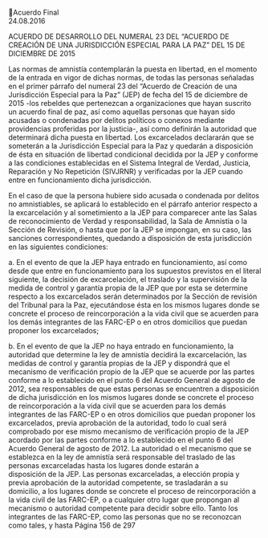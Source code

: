 Acuerdo Final  
24.08.2016 
 
ACUERDO DE DESARROLLO DEL NUMERAL 23 DEL “ACUERDO DE CREACIÓN DE UNA JURISDICCIÓN 
ESPECIAL PARA LA PAZ” DEL 15 DE DICIEMBRE DE 2015 
 
Las normas de amnistía contemplarán la puesta en libertad, en el momento de la entrada en vigor de 
dichas  normas,  de  todas  las  personas  señaladas  en  el  primer  párrafo  del  numeral  23  del  “Acuerdo  de 
Creación de una Jurisdicción Especial para la Paz” (JEP) de fecha del 15 de diciembre de 2015 -los rebeldes 
que pertenezcan a organizaciones que hayan suscrito un acuerdo final de paz, así como aquellas personas 
que hayan sido acusadas o condenadas por delitos políticos o conexos mediante providencias proferidas 
por la justicia-, así como definirán la autoridad que determinará dicha puesta en libertad. Los excarcelados 
declararán que se someterán a la Jurisdicción Especial para la Paz y quedarán a disposición de ésta en 
situación  de  libertad  condicional  decidida  por  la  JEP  y  conforme  a  las  condiciones  establecidas  en  el 
Sistema Integral de Verdad, Justicia, Reparación y No Repetición (SIVJRNR) y verificadas por la JEP cuando 
entre en funcionamiento dicha jurisdicción.  
 
En el caso de que la persona hubiere sido acusada o condenada por delitos no amnistiables, se aplicará lo 
establecido en el párrafo anterior respecto a la excarcelación y al sometimiento a la JEP para comparecer 
ante las Salas de reconocimiento de Verdad y responsabilidad, la Sala de Amnistía o la Sección de Revisión, 
o hasta que por la JEP se impongan, en su caso, las sanciones correspondientes, quedando a disposición 
de esta jurisdicción en las siguientes condiciones:  
 
a. En el evento de que la JEP haya entrado en funcionamiento, así como desde que entre en 
funcionamiento  para  los  supuestos  previstos  en  el  literal  siguiente,  la  decisión  de 
excarcelación, el traslado y la supervisión de la medida de control y garantía propia de la 
JEP  que  por  esta  se  determine  respecto  a  los  excarcelados  serán  determinados  por  la 
Sección  de  revisión  del  Tribunal  para  la  Paz,  ejecutándose  ésta  en  los  mismos  lugares 
donde se concrete el proceso de reincorporación a la vida civil que se acuerden para los 
demás  integrantes  de  las  FARC-EP  o  en  otros  domicilios  que  puedan  proponer  los 
excarcelados; 
 
b. En  el  evento  de  que  la  JEP  no  haya  entrado  en  funcionamiento,  la  autoridad  que 
determine la ley de amnistía decidirá la excarcelación, las medidas de control y garantía 
propias de la JEP y dispondrá que el mecanismo de verificación propio de la JEP que se 
acuerde por las partes conforme a lo establecido en el punto 6 del Acuerdo General de 
agosto de 2012, sea responsables de que estas personas se encuentren a disposición de 
dicha jurisdicción en los mismos lugares donde se concrete el proceso de reincorporación 
a  la  vida  civil  que  se  acuerden  para  los  demás  integrantes  de  las  FARC-EP  o  en  otros 
domicilios  que  puedan  proponer  los  excarcelados,  previa  aprobación  de  la  autoridad, 
todo lo cual será comprobado por ese mismo mecanismo de verificación propio de la JEP 
acordado por las partes conforme a lo establecido en el punto 6 del Acuerdo General de 
agosto de 2012. La autoridad o el mecanismo que se establezca en la ley de amnistía será 
responsable del traslado de las personas excarceladas hasta los lugares donde estarán a  
disposición de la JEP. Las personas excarceladas, a elección propia y previa aprobación de 
la autoridad competente, se trasladarán a su domicilio, a los lugares donde se concrete el 
proceso  de  reincorporación  a  la  vida  civil  de  las  FARC-EP,  o  a  cualquier  otro  lugar  que 
propongan  al  mecanismo  o  autoridad  competente  para  decidir  sobre  ello.  Tanto  los 
integrantes de las FARC-EP, como las personas que no se reconozcan como tales, y hasta 
Página 156 de 297 
 

